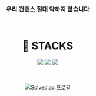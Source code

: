 <div align=center><h3>
  우리 건랜스 절대 약하지 않습니다
  </h3>
  <br/>
</div>
  
<div align=center><h1>🌌 STACKS</h1></div>

<div align=center>
  <img src="https://img.shields.io/badge/html5-E34F26?style=for-the-badge&logo=html5&logoColor=white">
  <img src="https://img.shields.io/badge/">
  <img src="https://img.shields.io/badge/JAVA">
  
  <br>
  <br>
  <br>

[![Solved.ac 프로필](http://mazassumnida.wtf/api/v2/generate_badge?boj=yjy0841)](https://solved.ac/yjy0841)

</div>
